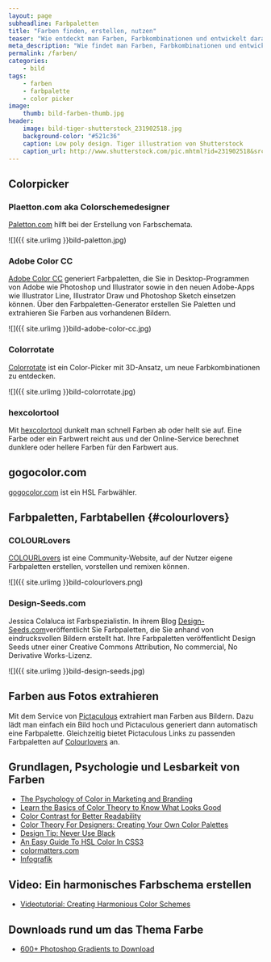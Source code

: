 ```yaml
---
layout: page
subheadline: Farbpaletten
title: "Farben finden, erstellen, nutzen"
teaser: "Wie entdeckt man Farben, Farbkombinationen und entwickelt daraus Farbpaletten? Wie extrahiere ich Farben aus einem Bild? Dieser Artikel präsentiert Online-Werkzeuge und Quellen zum Thema Farbe."
meta_description: "Wie findet man Farben, Farbkombinationen und entwickelt Farbpaletten? Wie extrahiere ich Farben aus einem Bild? Ein Artikel mit Online-Werkzeuge & Quellen."
permalink: /farben/
categories:
    - bild
tags:
    - farben
    - farbpalette
    - color picker
image:
    thumb: bild-farben-thumb.jpg
header:
    image: bild-tiger-shutterstock_231902518.jpg
    background-color: "#521c36"
    caption: Low poly design. Tiger illustration von Shutterstock
    caption_url: http://www.shutterstock.com/pic.mhtml?id=231902518&src=id
---
```

## Colorpicker

### Plaetton.com aka Colorschemedesigner

[Paletton.com][8] hilft bei der Erstellung von Farbschemata.

![]({{ site.urlimg }}bild-paletton.jpg)


### Adobe Color CC

[Adobe Color CC][10] generiert Farbpaletten, die Sie in Desktop-Programmen von Adobe wie Photoshop und Illustrator sowie in den neuen Adobe-Apps wie Illustrator Line, Illustrator Draw und Photoshop Sketch einsetzen können. Über den Farbpaletten-Generator erstellen Sie Paletten und extrahieren Sie Farben aus vorhandenen Bildern.

![]({{ site.urlimg }}bild-adobe-color-cc.jpg)



### Colorrotate

[Colorrotate][5] ist ein Color-Picker mit 3D-Ansatz, um neue Farbkombinationen zu entdecken.

![]({{ site.urlimg }}bild-colorrotate.jpg)



### hexcolortool

Mit [hexcolortool][6] dunkelt man schnell Farben ab oder hellt sie auf. Eine Farbe oder ein Farbwert reicht aus und der Online-Service berechnet  dunklere oder hellere Farben für den Farbwert aus.



## gogocolor.com

[gogocolor.com][1] ist ein HSL Farbwähler.



## Farbpaletten, Farbtabellen {#colourlovers}


### COLOURLovers

[COLOURLovers][9] ist eine Community-Website, auf der Nutzer eigene Farbpaletten erstellen, vorstellen und remixen können.

![]({{ site.urlimg }}bild-colourlovers.png)



### Design-Seeds.com

Jessica Colaluca ist Farbspezialistin. In ihrem Blog [Design-Seeds.com][7]veröffentlicht Sie Farbpaletten, die Sie anhand von eindrucksvollen Bildern erstellt hat. Ihre Farbpaletten veröffentlicht Design Seeds utner einer Creative Commons Attribution, No commercial, No Derivative Works-Lizenz.

![]({{ site.urlimg }}bild-design-seeds.jpg)



## Farben aus Fotos extrahieren

Mit dem Service von [Pictaculous][4] extrahiert man Farben aus Bildern. Dazu lädt man einfach ein Bild hoch und Pictaculous generiert dann automatisch eine Farbpalette. Gleichzeitig bietet Pictaculous Links zu passenden Farbpaletten auf [Colourlovers](#colourlovers) an.



## Grundlagen, Psychologie und Lesbarkeit von Farben

* [The Psychology of Color in Marketing and Branding](https://www.helpscout.net/blog/psychology-of-color/)
* [Learn the Basics of Color Theory to Know What Looks Good](http://lifehacker.com/learn-the-basics-of-color-theory-to-know-what-looks-goo-1608972072)
* [Color Contrast for Better Readability](http://viget.com/inspire/color-contrast)
* [Color Theory For Designers: Creating Your Own Color Palettes](http://www.smashingmagazine.com/2010/02/08/color-theory-for-designer-part-3-creating-your-own-color-palettes/)
* [Design Tip: Never Use Black](http://ianstormtaylor.com/design-tip-never-use-black/)
* [An Easy Guide To HSL Color In CSS3](http://demosthenes.info/blog/61/An-Easy-Guide-To-HSL-Color-In-CSS3)
* [colormatters.com](http://colormatters.com/)
* [Infografik](http://inspiredm.com/yes-color-matters-infographic/)



## Video: Ein harmonisches Farbschema erstellen

* [Videotutorial: Creating Harmonious Color Schemes][2]



## Downloads rund um das Thema Farbe

* [600+ Photoshop Gradients to Download][3]








 [1]: http://www.gogocolor.com
 [2]: http://methodandcraft.com/videos/creating-harmonious-color-schemes
 [3]: http://bestdesignoptions.com/?p=2314
 [4]: http://www.pictaculous.com/
 [5]: http://web.colorotate.org/
 [6]: http://hexcolortool.com/
 [7]: http://design-seeds.com/
 [8]: http://paletton.com/
 [9]: http://www.colourlovers.com/
 [10]: https://color.adobe.com/